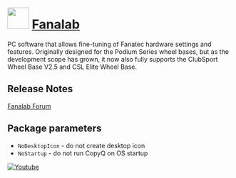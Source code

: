 # <img src="[icon](https://raw.githubusercontent.com/javydekoning/chocolatey-fanatec-packages/master/fanalab/icon.jpg)" width="48" height="48"/> [Fanalab](https://chocolatey.org/packages/fanalab)

PC software that allows fine-tuning of Fanatec hardware settings and features. Originally designed for the Podium Series wheel bases, but as the development scope has grown, it now also fully supports the ClubSport Wheel Base V2.5 and CSL Elite Wheel Base.

## Release Notes

[Fanalab Forum](https://forum.fanatec.com/categories/fanalab)

## Package parameters

* `NoDesktopIcon` - do not create desktop icon
* `NoStartup`   - do not run CopyQ on OS startup

[![Youtube](https://img.youtube.com/vi/sA1JfK1kx_w/0.jpg)](https://www.youtube.com/watch?v=sA1JfK1kx_w)
